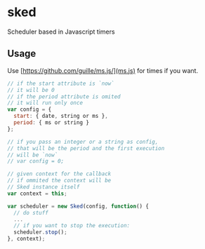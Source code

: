 sked
====

Scheduler based in Javascript timers

## Usage

Use [https://github.com/guille/ms.js/](ms.js) for times if you want.

```javascript
// if the start attribute is `now`
// it will be 0
// if the period attribute is omited
// it will run only once
var config = {
  start: { date, string or ms },
  period: { ms or string }
};

// if you pass an integer or a string as config,
// that will be the period and the first execution
// will be `now`
// var config = 0;

// given context for the callback
// if ommited the context will be
// Sked instance itself
var context = this;

var scheduler = new Sked(config, function() {
  // do stuff
  ...
  // if you want to stop the execution:
  scheduler.stop();
}, context);
```


